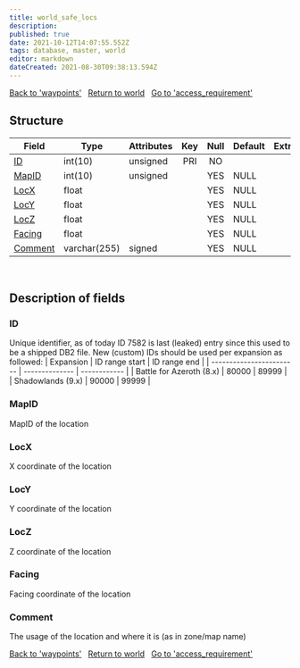 ```yaml
---
title: world_safe_locs
description: 
published: true
date: 2021-10-12T14:07:55.552Z
tags: database, master, world
editor: markdown
dateCreated: 2021-08-30T09:38:13.594Z
---
```


<a href="https://dev.trinitycore.info/en/database/master/world/waypoints" class="mt-5 v-btn v-btn--depressed v-btn--flat v-btn--outlined theme--light v-size--default darkblue--text text--lighten-3"><span class="v-btn__content"><i aria-hidden="true" class="v-icon notranslate v-icon--left mdi mdi-arrow-left theme--light"></i><span>Back to 'waypoints'</span></span></a>&nbsp;&nbsp;&nbsp;<a href="https://dev.trinitycore.info/en/database/master/world/home" class="mt-5 v-btn v-btn--depressed v-btn--flat v-btn--outlined theme--light v-size--default darkblue--text text--lighten-3"><span class="v-btn__content"><i aria-hidden="true" class="v-icon notranslate v-icon--left mdi mdi-home-outline theme--light"></i><span>Return to world</span></span></a>&nbsp;&nbsp;&nbsp;<a href="https://dev.trinitycore.info/en/database/master/world/access_requirement" class="mt-5 v-btn v-btn--depressed v-btn--flat v-btn--outlined theme--light v-size--default darkblue--text text--lighten-3"><span class="v-btn__content"><span>Go to 'access_requirement'</span><i aria-hidden="true" class="v-icon notranslate v-icon--right mdi mdi-arrow-right theme--light"></i></span></a>

## Structure

| Field | Type | Attributes | Key | Null | Default | Extra | Comment |
| --- | --- | --- | :---: | :---: | --- | --- | --- |
| [ID](#id) | int(10) | unsigned | PRI | NO |  |  |  |
| [MapID](#mapid) | int(10) | unsigned |  | YES | NULL |  |  |
| [LocX](#locx) | float |  |  | YES | NULL |  |  |
| [LocY](#locy) | float |  |  | YES | NULL |  |  |
| [LocZ](#locz) | float |  |  | YES | NULL |  |  |
| [Facing](#facing) | float |  |  | YES | NULL |  |  |
| [Comment](#comment) | varchar(255) | signed |  | YES | NULL |  |  |
&nbsp;
## Description of fields

### ID
Unique identifier, as of today ID 7582 is last (leaked) entry since this used to be a shipped DB2 file. 
New (custom) IDs should be used per expansion as followed:
| Expansion                | ID range start | ID range end |
| ------------------------ | -------------- | ------------ |
| Battle for Azeroth (8.x) |          80000 |        89999 |
| Shadowlands (9.x)        |          90000 |        99999 |
&nbsp;

### MapID
MapID of the location
&nbsp;

### LocX
X coordinate of the location
&nbsp;

### LocY
Y coordinate of the location
&nbsp;

### LocZ
Z coordinate of the location
&nbsp;

### Facing
Facing coordinate of the location
&nbsp;

### Comment
The usage of the location and where it is (as in zone/map name)
&nbsp;

<a href="https://dev.trinitycore.info/en/database/master/world/waypoints" class="mt-5 v-btn v-btn--depressed v-btn--flat v-btn--outlined theme--light v-size--default darkblue--text text--lighten-3"><span class="v-btn__content"><i aria-hidden="true" class="v-icon notranslate v-icon--left mdi mdi-arrow-left theme--light"></i><span>Back to 'waypoints'</span></span></a>&nbsp;&nbsp;&nbsp;<a href="https://dev.trinitycore.info/en/database/master/world/home" class="mt-5 v-btn v-btn--depressed v-btn--flat v-btn--outlined theme--light v-size--default darkblue--text text--lighten-3"><span class="v-btn__content"><i aria-hidden="true" class="v-icon notranslate v-icon--left mdi mdi-home-outline theme--light"></i><span>Return to world</span></span></a>&nbsp;&nbsp;&nbsp;<a href="https://dev.trinitycore.info/en/database/master/world/access_requirement" class="mt-5 v-btn v-btn--depressed v-btn--flat v-btn--outlined theme--light v-size--default darkblue--text text--lighten-3"><span class="v-btn__content"><span>Go to 'access_requirement'</span><i aria-hidden="true" class="v-icon notranslate v-icon--right mdi mdi-arrow-right theme--light"></i></span></a>

